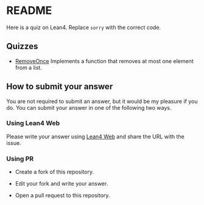 # README

Here is a quiz on Lean4. Replace `sorry` with the correct code.

## Quizzes

* [RemoveOnce](./LeanQuiz/RemoveOnce.lean) Implements a function that removes at most one element from a list.

## How to submit your answer

You are not required to submit an answer, but it would be my pleasure if you do. You can submit your answer in one of the following two ways.

### Using Lean4 Web

Please write your answer using [Lean4 Web](https://lean.math.hhu.de/) and share the URL with the issue.

### Using PR

* Create a fork of this repository.

* Edit your fork and write your answer.

* Open a pull request to this repository.
